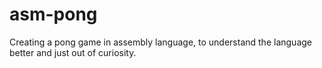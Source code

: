 # asm-pong
Creating a pong game in assembly language, to understand the language better and just out of curiosity.
